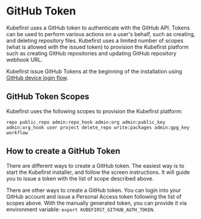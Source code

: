# GitHub Token

Kubefirst uses a GitHub token to authenticate with the GitHub API. Tokens can be used to perform various actions on a user's behalf, such as creating, and deleting repository files. Kubefirst uses a limited number of scopes (what is allowed with the issued token) to provision the Kubefirst platform such as creating GitHub repositories and updating GitHub repository webhook URL. 

Kubefirst issue GitHub Tokens at the beginning of the installation using [GitHub device login flow](https://docs.github.com/en/developers/apps/building-oauth-apps/authorizing-oauth-apps#device-flow).

## GitHub Token Scopes

Kubefirst uses the following scopes to provision the Kubefirst platform:

```
repo public_repo admin:repo_hook admin:org admin:public_key admin:org_hook user project delete_repo write:packages admin:gpg_key workflow
```

## How to create a GitHub Token

There are different ways to create a GitHub token. The easiest way is to start the Kubefirst installer, and follow the screen instructions. It will guide you to issue a token with the list of scope described above.

There are other ways to create a GitHub token. You can login into your GitHub account and issue a Personal Access token following the list of scopes above. With the manually generated token, you can provide it via environment variable: `export KUBEFIRST_GITHUB_AUTH_TOKEN`.
